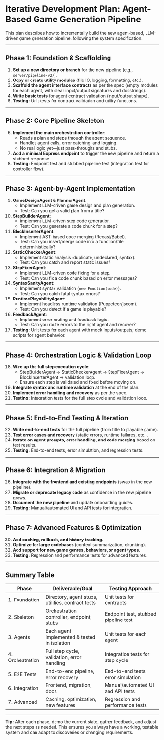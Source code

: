 # Iterative Development Plan: Agent-Based Game Generation Pipeline

This plan describes how to incrementally build the new agent-based, LLM-driven game generation pipeline, following the system specification.

---

## Phase 1: Foundation & Scaffolding
1. **Set up a new directory or branch** for the new pipeline (e.g., `server/pipeline-v2/`).
2. **Copy or create utility modules** (file IO, logging, formatting, etc.).
3. **Scaffold the agent interface contracts** as per the spec (empty modules for each agent, with clear input/output signatures and docstrings).
4. **Write basic tests** for agent contract validation (input/output shape).
5. **Testing:** Unit tests for contract validation and utility functions.

---

## Phase 2: Core Pipeline Skeleton
6. **Implement the main orchestration controller**:
   - Reads a plan and steps through the agent sequence.
   - Handles agent calls, error catching, and logging.
   - No real logic yet—just pass-throughs and stubs.
7. **Add a minimal Express endpoint** to trigger the new pipeline and return a stubbed response.
8. **Testing:** Endpoint test and stubbed pipeline test (integration test for controller flow).

---

## Phase 3: Agent-by-Agent Implementation
9. **GameDesignAgent & PlannerAgent**:
   - Implement LLM-driven game design and plan generation.
   - Test: Can you get a valid plan from a title?
10. **StepBuilderAgent**:
    - Implement LLM-driven step code generation.
    - Test: Can you generate a code chunk for a step?
11. **BlockInserterAgent**:
    - Implement AST-based code merging (Recast/Babel).
    - Test: Can you insert/merge code into a function/file deterministically?
12. **StaticCheckerAgent**:
    - Implement static analysis (duplicate, undeclared, syntax).
    - Test: Can you catch and report static issues?
13. **StepFixerAgent**:
    - Implement LLM-driven code fixing for a step.
    - Test: Can you fix a code chunk based on error messages?
14. **SyntaxSanityAgent**:
    - Implement syntax validation (`new Function(code)`).
    - Test: Can you catch fatal syntax errors?
15. **RuntimePlayabilityAgent**:
    - Implement headless runtime validation (Puppeteer/jsdom).
    - Test: Can you detect if a game is playable?
16. **FeedbackAgent**:
    - Implement error routing and feedback logic.
    - Test: Can you route errors to the right agent and recover?
17. **Testing:** Unit tests for each agent with mock inputs/outputs; demo scripts for agent behavior.

---

## Phase 4: Orchestration Logic & Validation Loop
18. **Wire up the full step execution cycle**:
    - StepBuilderAgent → StaticCheckerAgent → StepFixerAgent → BlockInserterAgent → validation loop.
    - Ensure each step is validated and fixed before moving on.
19. **Integrate syntax and runtime validation** at the end of the plan.
20. **Implement error handling and recovery** as per the spec.
21. **Testing:** Integration tests for the full step cycle and validation loop.

---

## Phase 5: End-to-End Testing & Iteration
22. **Write end-to-end tests** for the full pipeline (from title to playable game).
23. **Test error cases and recovery** (static errors, runtime failures, etc.).
24. **Iterate on agent prompts, error handling, and code merging** based on test results.
25. **Testing:** End-to-end tests, error simulation, and regression tests.

---

## Phase 6: Integration & Migration
26. **Integrate with the frontend and existing endpoints** (swap in the new pipeline).
27. **Migrate or deprecate legacy code** as confidence in the new pipeline grows.
28. **Document the new pipeline** and update onboarding guides.
29. **Testing:** Manual/automated UI and API tests for integration.

---

## Phase 7: Advanced Features & Optimization
30. **Add caching, rollback, and history tracking**.
31. **Optimize for large codebases** (context summarization, chunking).
32. **Add support for new game genres, behaviors, or agent types**.
33. **Testing:** Regression and performance tests for advanced features.

---

## Summary Table

| Phase         | Deliverable/Goal                                 | Testing Approach                        |
|---------------|--------------------------------------------------|-----------------------------------------|
| 1. Foundation | Directory, agent stubs, utilities, contract tests| Unit tests for contracts                |
| 2. Skeleton   | Orchestration controller, endpoint, stubs        | Endpoint test, stubbed pipeline test    |
| 3. Agents     | Each agent implemented & tested in isolation     | Unit tests for each agent               |
| 4. Orchestration | Full step cycle, validation, error handling   | Integration tests for step cycle        |
| 5. E2E Tests  | End-to-end pipeline, error recovery              | End-to-end tests, error simulation      |
| 6. Integration| Frontend, migration, docs                        | Manual/automated UI and API tests       |
| 7. Advanced   | Caching, optimization, new features              | Regression and performance tests        |

---

**Tip:**
After each phase, demo the current state, gather feedback, and adjust the next steps as needed. This ensures you always have a working, testable system and can adapt to discoveries or changing requirements. 